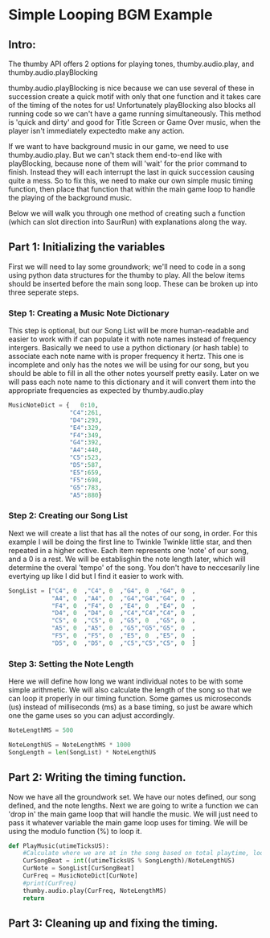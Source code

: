 # Simple Looping BGM Example

## Intro:

The thumby API offers 2 options for playing tones, thumby.audio.play, and thumby.audio.playBlocking

thumby.audio.playBlocking is nice because we can use several of these in succession create a quick motif with only that one function and it takes care of the timing of the notes for us!
Unfortunately playBlocking also blocks all running code so we can't have a game running simultaneously. This method is 'quick and dirty' and good for Title Screen or Game Over music, when the player
isn't immediately expectedto make any action.

If we want to have background music in our game, we need to use thumby.audio.play. But we can't stack them end-to-end like with playBlocking, because none of them will 'wait' for the prior command to finish. Instead they will each interrupt the last in quick succession causing quite a mess. So to fix this, we need to make our own simple music timing function, then place that function that within the main game loop to handle the playing of the background music.

Below we will walk you through one method of creating such a function (which can slot direction into SaurRun) with explanations along the way.

## Part 1: Initializing the variables

First we will need to lay some groundwork; we'll need to code in a song using python data structures for the thumby to play. All the below items should be inserted before the main song loop. These can be broken up into three seperate steps.

### Step 1: Creating a Music Note Dictionary

This step is optional, but our Song List will be more human-readable and easier to work with if can populate it with note names instead of frequency intergers. Basically we need to use a python dictionary (or hash table) to associate each note name with is proper frequency it hertz. This one is incomplete and only has the notes we will be using for our song, but you should be able to fill in all the other notes yourself pretty easily. Later on we will pass each note name to this dictionary and it will convert them into the appropriate frequencies as expected by thumby.audio.play

```python
MusicNoteDict = {   0:10, 
                 "C4":261,
                 "D4":293,
                 "E4":329,
                 "F4":349,
                 "G4":392,
                 "A4":440,
                 "C5":523,
                 "D5":587,
                 "E5":659,
                 "F5":698,
                 "G5":783,
                 "A5":880}
```

### Step 2: Creating our Song List

Next we will create a list that has all the notes of our song, in order. For this example I will be doing the first line to Twinkle Twinkle little star, and then repeated in a higher octive. Each item represents one 'note' of our song, and a 0 is a rest. We will be establisghin the note length later, which will determine the overal 'tempo' of the song. You don't have to neccesarily line evertying up like I did but I find it easier to work with.

```python
SongList = ["C4", 0  ,"C4", 0  ,"G4", 0  ,"G4", 0  ,
            "A4", 0  ,"A4", 0  ,"G4","G4","G4", 0  ,
            "F4", 0  ,"F4", 0  ,"E4", 0  ,"E4", 0  ,
            "D4", 0  ,"D4", 0  ,"C4","C4","C4", 0  ,
            "C5", 0  ,"C5", 0  ,"G5", 0  ,"G5", 0  ,
            "A5", 0  ,"A5", 0  ,"G5","G5","G5", 0  ,
            "F5", 0  ,"F5", 0  ,"E5", 0  ,"E5", 0  ,
            "D5", 0  ,"D5", 0  ,"C5","C5","C5", 0  ]
```

### Step 3: Setting the Note Length

Here we will define how long we want individual notes to be with some simple arithmetic. We will also calculate the length of the song so that we can loop it properly in our timing function. Some games us microseconds (us) instead of milliseconds (ms) as a base timing, so just be aware which one the game uses so you can adjust accordingly.

```python
NoteLengthMS = 500

NoteLengthUS = NoteLengthMS * 1000 
SongLength = len(SongList) * NoteLengthUS
```

## Part 2: Writing the timing function.

Now we have all the groundwork set. We have our notes defined, our song defined, and the note lengths. Next we are going to write a function we can 'drop in' the main game loop that will handle the music. We will just need to pass it whatever variable the main game loop uses for timing. We will be using the modulo function (%) to loop it.

```python
def PlayMusic(utimeTicksUS):
    #Calculate where we are at in the song based on total playtime, loop it with modulo
    CurSongBeat = int((utimeTicksUS % SongLength)/NoteLengthUS)
    CurNote = SongList[CurSongBeat] 
    CurFreq = MusicNoteDict[CurNote]
    #print(CurFreq)
    thumby.audio.play(CurFreq, NoteLengthMS)
    return
```

## Part 3: Cleaning up and fixing the timing.

